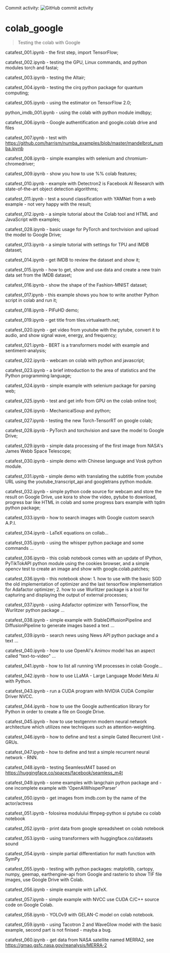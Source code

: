  Commit activity: ![GitHub commit activity](https://img.shields.io/github/commit-activity/m/catafest/colab_google)
  
# colab_google
> Testing the colab with Google 
  
  catafest_001.ipynb - the first step, import TensorFlow;
  
  catafest_002.ipynb - testing the GPU, Linux commands, and python modules torch and fastai;
  
  catafest_003.ipynb - testing the Altair;
  
  catafest_004.ipynb - testing the cirq python package for quantum computing;
  
  catafest_005.ipynb - using the estimator on TensorFlow 2.0;
  
  python_imdb_001.ipynb - using the colab with python module imdbpy;

  catafest_006.ipynb - Google authentification and google.colab drive and files
  
  catafest_007.ipynb - test with https://github.com/harrism/numba_examples/blob/master/mandelbrot_numba.ipynb
  
  catafest_008.ipynb - simple examples with selenium and chromium-chromedriver;
  
  catafest_009.ipynb - show you how to use %% colab features;
  
  catafest_010.ipynb - example with Detectron2 is Facebook AI Research with state-of-the-art object detection algorithms;
  
  catafest_011.ipynb - test a sound classification with YAMNet from a web example - not very happy with the result;
  
  catafest_012.ipynb - a simple tutorial about the Colab tool and HTML and JavaScript with examples;
  
  catafest_028.ipynb - basic usage for PyTorch and torchvision and upload the model to Google Drive;
  
  catafest_013.ipynb - a simple tutorial with settings for TPU and IMDB dataset;
  
  catafest_014.ipynb - get IMDB to review the dataset and show it;
  
  catafest_015.ipynb - how to get, show and use data and create a new train data set from the IMDB dataset;
  
  catafest_016.ipynb - show the shape of the Fashion-MNIST dataset;
  
  catafest_017.ipynb - this example shows you how to write another Python script in colab and run it;
  
  catafest_018.ipynb - PIFuHD demo;
  
  catafest_019.ipynb - get title from tiles.virtualearth.net;
  
  catafest_020.ipynb - get video from youtube with the pytube, convert it to audio, and show signal wave, energy, and frequency;
  
  catafest_021.ipynb - BERT is a transformers model with example and sentiment-analysis;
  
  catafest_022.ipynb - webcam on colab with python and javascript;
  
  catafest_023.ipynb - a brief introduction to the area of statistics and the Python programming language;
  
  catafest_024.ipynb - simple example with selenium package for parsing web;
  
  catafest_025.ipynb - test and get info from GPU on the colab online tool;
  
  catafest_026.ipynb - MechanicalSoup and python; 
  
  catafest_027.ipynb - testing the new Torch-TensorRT on google colab;

  catafest_028.ipynb - PyTorch and torchvision and save the model to Google Drive;

  catafest_029.ipynb - simple data processing of the first image from NASA's James Webb Space Telescope;

  catafest_030.ipynb - simple demo with Chinese language and Vosk python module.

  catafest_031.ipynb - simple demo with translating the subtitle from youtube URL using the youtube_transcript_api and googletrans python module.
  
  catafest_032.ipynb - simple python code source for webcam and store the result on Google Drive, use kora to show the video, pytube to download, progress bar like HTML in colab and some progress bars example with tqdm python package;
  
  catafest_033.ipynb - how to search images with Google custom search A.P.I.
  
  catafest_034.ipynb - LaTeX equations on collab...

  catafest_035.ipynb - using the whisper python package and some commands ...
  
  catafest_036.ipynb - this colab notebook comes with an update of IPython, PyTikTokAPI python module using the cookies browser, and a simple opencv test to create an image and show with google.colab.patches;
  
  catafest_036.ipynb - this notebook show: 1. how to use with the basic SGD the old implementation of optimizer and  the last tensorflow implementation for Adafactor optimizer; 2. how to use Wurlitzer package is a tool for capturing and displaying the output of external processes; 
  
  catafest_037.ipynb - using Adafactor optimizer with TensorFlow, the Wurlitzer python package ...   

  catafest_038.ipynb - simple example with StableDiffusionPipeline and DiffusionPipeline to generate images based a text ...  

  catafest_039.ipynb - search news using News API python package and a text ...  

  catafest_040.ipynb - how to use OpenAI's Animov model has an aspect called "text-to-video" ...

  catafest_041.ipynb - how to list all running VM processes in colab Google...

  catafest_042.ipynb - how to use LLaMA - Large Language Model Meta AI with Python.

  catafest_043.ipynb - run a CUDA program with NVIDIA CUDA Compiler Driver NVCC.

  catafest_044.ipynb - how to use the Google authentication library for Python in order to create a file on Google Drive.

  catafest_045.ipynb - how to use textgenrnn modern neural network architecture which utilizes new techniques such as attention-weighting.

  catafest_046.ipynb - how to define and test a simple Gated Recurrent Unit - GRUs.

  catafest_047.ipynb - how to define and test a simple recurrent neural network - RNN.

  catafest_048.ipynb - testing SeamlessM4T based on https://huggingface.co/spaces/facebook/seamless_m4t

  catafest_049.ipynb - some examples with langchain python package and - one incomplete example with 'OpenAIWhisperParser'

  catafest_050.ipynb - get images from imdb.com by the name of the actor/actress

  catafest_051.ipynb - folosirea modulului ffmpeg-python si pytube cu colab notebook

  catafest_052.ipynb - print data from google spreadsheet on colab notebook

  catafest_053.ipynb - using transformers with huggingface.co/datasets sound
  
  catafest_054.ipynb - simple partial differentiation for math function with SymPy

  catafest_055.ipynb - testing with python packages: matplotlib, cartopy, numpy, geemap, earthengine-api from Google and rasterio to show TIF file images, use Google Drive with Colab.

  catafest_056.ipynb - simple example with LaTeX.

  catafest_057.ipynb - simple example with NVCC use CUDA C/C++ source code on Google Colab.

  catafest_058.ipynb - YOLOv9 with GELAN-C model on colab notebook.

  catafest_059.ipynb - using Tacotron 2 and WaveGlow model with the basic example, second part is not finised - mayba a bug.

  catafest_060.ipynb - get data from NASA satellite named MERRA2, see https://gmao.gsfc.nasa.gov/reanalysis/MERRA-2

